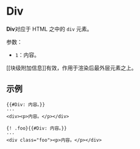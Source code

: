 # Div

**Div**对应于 HTML 之中的 `div` 元素。

参数：

- `1`：内容。

[[块级附加信息]]有效，作用于渲染后最外层元素之上。

## 示例

```example
{{#Div: 内容。}}
···
<div><p>内容。</p></div>
```

```example
{! .foo}{{#Div: 内容。}}
···
<div class="foo"><p>内容。</p></div>
```

